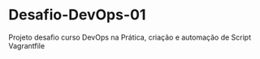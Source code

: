 # Desafio-DevOps-01
Projeto desafio curso DevOps na Prática, criação e automação de Script Vagrantfile
